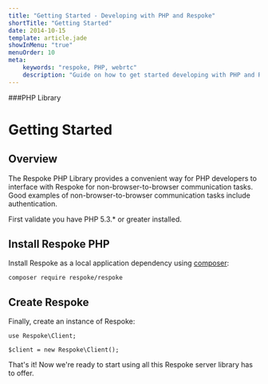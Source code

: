 ```yaml
---
title: "Getting Started - Developing with PHP and Respoke"
shortTitle: "Getting Started"
date: 2014-10-15
template: article.jade
showInMenu: "true"
menuOrder: 10
meta:
    keywords: "respoke, PHP, webrtc"
    description: "Guide on how to get started developing with PHP and Respoke."
---
```


###PHP Library
# Getting Started

## Overview

The Respoke PHP Library provides a convenient way for PHP developers to interface with Respoke for non-browser-to-browser communication tasks. Good examples of non-browser-to-browser communication tasks include authentication.

First validate you have PHP 5.3.* or greater installed.

## Install Respoke PHP

Install Respoke as a local application dependency using [composer](https://getcomposer.org/):

    composer require respoke/respoke
    
## Create Respoke

Finally, create an instance of Respoke:

    use Respoke\Client;

    $client = new Respoke\Client();

That's it! Now we're ready to start using all this Respoke server library has to offer.